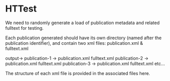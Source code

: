 HTTest
=====

We need to randomly generate a load of publication metadata and related fulltext for testing.

Each publication generated should have its own directory (named after the publication identifier), and contain two xml files: publication.xml & fulltext.xml

output->
	publication-1 ->
			publication.xml
			fulltext.xml
	publication-2 ->
			publication.xml
			fulltext.xml
	publication-3 -> 
			publication.xml
			fulltext.xml
	etc...

The structure of each xml file is provided in the associated files here.


